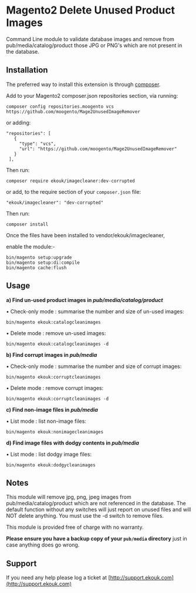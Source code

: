 
Magento2 Delete Unused Product Images
=============================
Command Line module to validate database images and remove from pub/media/catalog/product those JPG or PNG's which are not present in the database.

Installation
------------

The preferred way to install this extension is through [composer](http://getcomposer.org/download/).

Add to your Magento2 composer.json repositories section, via running:

```
composer config repositories.moogento vcs https://github.com/moogento/Mage2UnusedImageRemover
```

or adding:

```
"repositories": [
   {
     "type": "vcs",
     "url": "https://github.com/moogento/Mage2UnusedImageRemover"
   }
 ],
```

Then run:

```
composer require ekouk/imagecleaner:dev-corrupted
```

or add, to the require section of your `composer.json` file:

```
"ekouk/imagecleaner": "dev-corrupted"
```


Then run:

``composer install``

Once the files have been installed to vendor/ekouk/imagecleaner,

enable the module:-

```
bin/magento setup:upgrade
bin/magento setup:di:compile
bin/magento cache:flush
```

Usage
-----

<strong>a) Find un-used product images in <i>pub/media/catalog/product</i></strong>

• Check-only mode : summarise the number and size of un-used images:
```
bin/magento ekouk:catalogcleanimages
```

• Delete mode : remove un-used images:
```
bin/magento ekouk:catalogcleanimages -d
```

<strong>b) Find corrupt images in <i>pub/media</i></strong>

• Check-only mode : summarise the number and size of corrupt images:
```
bin/magento ekouk:corruptcleanimages
```

• Delete mode : remove corrupt images:
```
bin/magento ekouk:corruptcleanimages -d
```

<strong>c) Find non-image files in <i>pub/media</i></strong>

• List mode : list non-image files:
```
bin/magento ekouk:nonimagecleanimages
```

<strong>d) Find image files with dodgy contents in <i>pub/media</i></strong>

• List mode : list dodgy image files:
```
bin/magento ekouk:dodgycleanimages
```

Notes
-----

This module will remove jpg, png, jpeg images from pub/media/catalog/product which are not referenced in the database.
The default function without any switches will just report on unused files and will NOT delete anything.
You must use the -d switch to remove files.

This module is provided free of charge with no warranty. 

<strong>Please ensure you have a backup copy of your ```pub/media``` directory</strong> just in case anything does go wrong.


Support
-----

If you need any help please log a ticket at [http://support.ekouk.com](http://support.ekouk.com)

